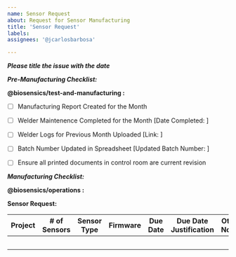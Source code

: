 ```yaml
---
name: Sensor Request
about: Request for Sensor Manufacturing
title: 'Sensor Request'
labels: 
assignees: '@jcarlosbarbosa'

---
```

***Please title the issue with the date***

***Pre-Manufacturing Checklist:***

**@biosensics/test-and-manufacturing :**
- [ ] Manufacturing Report Created for the Month
- [ ] Welder Maintenence Completed for the Month [Date Completed: ]
- [ ] Welder Logs for Previous Month Uploaded [Link: ]
- [ ] Batch Number Updated in Spreadsheet [Updated Batch Number: ]
- [ ] Ensure all printed documents in control room are current revision


***Manufacturing Checklist:***

**@biosensics/operations :**

**Sensor Request:**

| Project  	| # of Sensors 	| Sensor Type 	| Firmware 	| Due Date	| Due Date Justification 	| Other Notes                     	|
|------     |----------	    |-------------	|---------	|--------	  |---------------------	  |---------------------------------	|
|          	|             	|             	|          	|        	  |            		          |                                 	|
| 	        |             	|             	|         	|        	  |            	          	|                                 	|
| 	        |             	|             	|          	|        	  |            	          	|                                 	|
| 	        |             	|             	|         	|        	  |            	          	|                                 	|
| 	        |             	|             	|         	|        	  |            	          	|                                 	|
